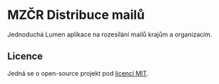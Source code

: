 # MZČR Distribuce mailů

Jednoduchá Lumen aplikace na rozesílání mailů krajům a organizacím.

## Licence

Jedná se o open-source projekt pod [licencí MIT](https://github.com/killalad/mzcr-mail-distribution/blob/master/LICENSE).
